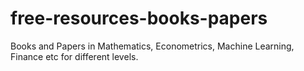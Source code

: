 # free-resources-books-papers
Books and Papers  in Mathematics, Econometrics, Machine Learning, Finance etc for different levels.
